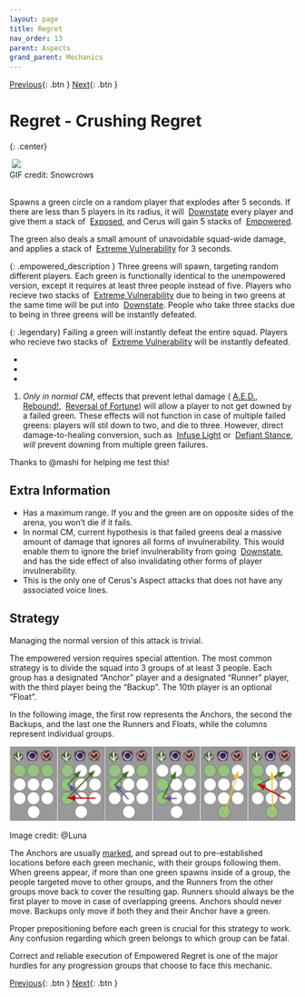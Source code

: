 ```yaml
---
layout: page
title: Regret
nav_order: 13
parent: Aspects
grand_parent: Mechanics
---
```


[Previous](despair.html){: .btn } [Next](rage.html){: .btn }

# Regret - Crushing Regret
{: .center}

<img class="divider">

<img class="attack_gif" src="../../images/mechanics/regret.gif">

<div class="smalltext center">GIF credit: Snowcrows</div>

<img class="divider">

Spawns a green circle on a random player that explodes after 5 seconds. If there are less than 5 players in its radius, it will <img class="inline down"> [Downstate] every player and give them a stack of <img class="inline exposed"> [Exposed], and Cerus will gain 5 stacks of <img class="inline empowered"> [Empowered].

The green also deals a small amount of unavoidable squad-wide damage, and applies a stack of <img class="inline extreme_vulnerability"> [Extreme Vulnerability] for 3 seconds. 

{: .empowered_description }
Three greens will spawn, targeting random different players. Each green is functionally identical to the unempowered version, except it requires at least three people instead of five. Players who recieve two stacks of <img class="inline extreme_vulnerability"> [Extreme Vulnerability] due to being in two greens at the same time will be put into <img class="inline down"> [Downstate]. People who take three stacks due to being in three greens will be instantly defeated.

{: .legendary}
Failing a green will instantly defeat the entire squad. Players who recieve two stacks of <img class="inline extreme_vulnerability"> [Extreme Vulnerability] will be instantly defeated.

<div>
  <ul class="mechtable">
    <li class="table-header">
      <img class="table-img distort">
      <img class="table-img glint_h">
      <img class="table-img feedback">
      <img class="table-img dodge">
      <img class="table-img jump">
      <img class="table-img protection">
      <img class="table-img block">
      <img class="table-img barrier">
    </li>
    <li class="table-row">
      <img class="table-img notok">
      <img class="table-img kinda1">
      <img class="table-img notok">
      <img class="table-img notok">
      <img class="table-img notok">
      <img class="table-img notok">
      <img class="table-img notok">
      <img class="table-img notok">
    </li>
    <li class="emp-row">
      <img class="table-img notok">
      <img class="table-img kinda1">
      <img class="table-img notok">
      <img class="table-img notok">
      <img class="table-img notok">
      <img class="table-img notok">
      <img class="table-img notok">
      <img class="table-img notok">
    </li>
  </ul>
</div>

1. _Only in normal CM_, effects that prevent lethal damage (<img class="inline aed"> [A.E.D.](https://wiki.guildwars2.com/wiki/A.E.D.), <img class="inline rebound"> [Rebound!](https://wiki.guildwars2.com/wiki/%22Rebound!%22), <img class="inline reversal"> [Reversal of Fortune](https://wiki.guildwars2.com/wiki/Reversal_of_Fortune)) will allow a player to not get downed by a failed green. These effects will not function in case of multiple failed greens: players will stil down to two, and die to three. However, direct damage-to-healing conversion, such as <img class="inline glint_h"> [Infuse Light](https://wiki.guildwars2.com/wiki/Infuse_Light) or <img class="inline defiant"> [Defiant Stance](https://wiki.guildwars2.com/wiki/Defiant_Stance), _will_ prevent downing from multiple green failures.
<div class="smalltext">Thanks to @mashi for helping me test this!</div>

## Extra Information

- Has a maximum range. If you and the green are on opposite sides of the arena, you won’t die if it fails.
- In normal CM, current hypothesis is that failed greens deal a massive amount of damage that ignores all forms of invulnerability. This would enable them to ignore the brief invulnerability from going <img class="inline down"> [Downstate], and has the side effect of also invalidating other forms of player invulnerability.
- This is the only one of Cerus's Aspect attacks that does not have any associated voice lines.

## Strategy

Managing the normal version of this attack is trivial.

The empowered version requires special attention. The most common strategy is to divide the squad into 3 groups of at least 3 people. Each group has a designated “Anchor” player and a designated “Runner” player, with the third player being the “Backup”. The 10th player is an optional “Float”.

In the following image, the first row represents the Anchors, the second the Backups, and the last one the Runners and Floats, while the columns represent individual groups.

![Green Strategy](../../images/mechanics/green_strat.webp)
<div class="smalltext center">Image credit: @Luna</div>

The Anchors are usually [marked](https://wiki.guildwars2.com/wiki/Commander#Markers), and spread out to pre-established locations before each green mechanic, with their groups following them. When greens appear, if more than one green spawns inside of a group, the people targeted move to other groups, and the Runners from the other groups move back to cover the resulting gap. Runners should always be the first player to move in case of overlapping greens. Anchors should never move. Backups only move if both they and their Anchor have a green.

Proper prepositioning before each green is crucial for this strategy to work. Any confusion regarding which green belongs to which group can be fatal.

Correct and reliable execution of Empowered Regret is one of the major hurdles for any progression groups that choose to face this mechanic.

[Previous](despair.html){: .btn } [Next](rage.html){: .btn }

[Empowered]: https://wiki.guildwars2.com/wiki/Empowered_(Cerus)
[Exposed]: https://wiki.guildwars2.com/wiki/Exposed
[Extreme Vulnerability]: https://wiki.guildwars2.com/wiki/Extreme_Vulnerability
[Downstate]: https://wiki.guildwars2.com/wiki/Downed